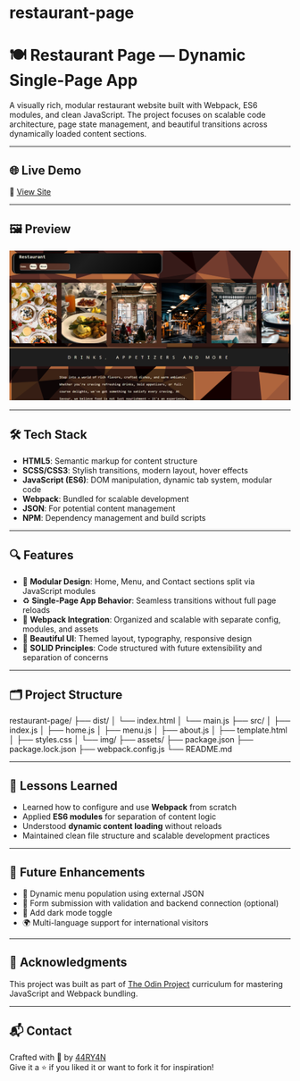 # restaurant-page


# 🍽️ Restaurant Page — Dynamic Single-Page App

A visually rich, modular restaurant website built with Webpack, ES6 modules, and clean JavaScript. The project focuses on scalable code architecture, page state management, and beautiful transitions across dynamically loaded content sections.

---

## 🌐 Live Demo

🔗 [View Site](https://44RY4N.github.io/restaurant-page/)

---

## 🖼️ Preview

![Restaurant Page Screenshot](./assets/screenshot.png) <!-- Replace with your actual path -->

---

## 🛠️ Tech Stack

- **HTML5**: Semantic markup for content structure
- **SCSS/CSS3**: Stylish transitions, modern layout, hover effects
- **JavaScript (ES6)**: DOM manipulation, dynamic tab system, modular code
- **Webpack**: Bundled for scalable development
- **JSON**: For potential content management
- **NPM**: Dependency management and build scripts

---

## 🔍 Features

- 🧱 **Modular Design**: Home, Menu, and Contact sections split via JavaScript modules
- ♻️ **Single-Page App Behavior**: Seamless transitions without full page reloads
- 🧩 **Webpack Integration**: Organized and scalable with separate config, modules, and assets
- 🎨 **Beautiful UI**: Themed layout, typography, responsive design
- 🧠 **SOLID Principles**: Code structured with future extensibility and separation of concerns

---

## 🗂️ Project Structure

restaurant-page/
├── dist/
│ └── index.html
│ └── main.js
├── src/
│ ├── index.js
│ ├── home.js
│ ├── menu.js
│ ├── about.js
│ ├── template.html
│ ├── styles.css
│ └── img/
├── assets/
├── package.json
├── package.lock.json
├── webpack.config.js
└── README.md


---

## 🧠 Lessons Learned

- Learned how to configure and use **Webpack** from scratch
- Applied **ES6 modules** for separation of content logic
- Understood **dynamic content loading** without reloads
- Maintained clean file structure and scalable development practices

---

## 🚀 Future Enhancements

- 🍕 Dynamic menu population using external JSON
- 📝 Form submission with validation and backend connection (optional)
- 🌙 Add dark mode toggle
- 🌍 Multi-language support for international visitors

---

## 🤝 Acknowledgments

This project was built as part of [The Odin Project](https://www.theodinproject.com/) curriculum for mastering JavaScript and Webpack bundling.

---

## 📬 Contact

Crafted with 🍜 by [44RY4N](https://github.com/44RY4N)  
Give it a ⭐ if you liked it or want to fork it for inspiration!
